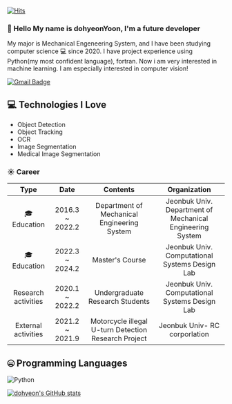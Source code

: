 
[![Hits](https://hits.seeyoufarm.com/api/count/incr/badge.svg?url=https%3A%2F%2Fgithub.com%2Fyoondohyeon&count_bg=%2379C83D&title_bg=%23555555&icon=googlekeep.svg&icon_color=%23E7E7E7&title=hits&edge_flat=false)](https://hits.seeyoufarm.com)


### 👋 Hello My name is dohyeonYoon, I'm a future developer

My major is Mechanical Engeneering System, and I have been studying computer science :computer: since 2020.
I have project experience using Python(my most confident language), fortran. Now i am very interested in machine learning.
I am especially interested in computer vision!

[![Gmail Badge](https://img.shields.io/badge/-dlsrks2383@gmail.com-c14438?style=flat-square&logo=Gmail&logoColor=white&link=mailto:dlsrks2383@gmail.com)](mailto:dlsrks2383@gmail.com)


## 💻 Technologies I Love

- Object Detection
- Object Tracking
- OCR
- Image Segmentation
- Medical Image Segmentation


 ### :sunny: Career
|           Type           |       Date      |                        Contents                       |                   Organization                  |
|:------------------------:|:---------------:|:-----------------------------------------------------:|:-----------------------------------------------:|
| :mortar_board: Education | 2016.3 ~ 2022.2 |      Department of Mechanical  Engineering System     | Jeonbuk Univ. Department of Mechanical  Engineering System |
| :mortar_board: Education | 2022.3 ~ 2024.2 |                    Master's Course                    | Jeonbuk Univ. Computational Systems Design Lab  |
|    Research activities   | 2020.1 ~ 2022.2 |            Undergraduate Research Students            | Jeonbuk Univ. Computational Systems Design Lab  |
| External activities      | 2021.2 ~ 2021.9 | Motorcycle illegal U-turn  Detection Research Project | Jeonbuk Univ- RC corporlation                   |


## 🤐 Programming Languages

<img alt="Python" src="https://img.shields.io/badge/python%20-%2314354C.svg?&style=for-the-badge&logo=python&logoColor=white"/> 


[![dohyeon's GitHub stats](https://github-readme-stats.vercel.app/api?username=dohyeonYoon&theme=react&show_icons=true&hide=contribs,prs&cache_seconds=1800)](https://github.com/dohyeonYoon)


